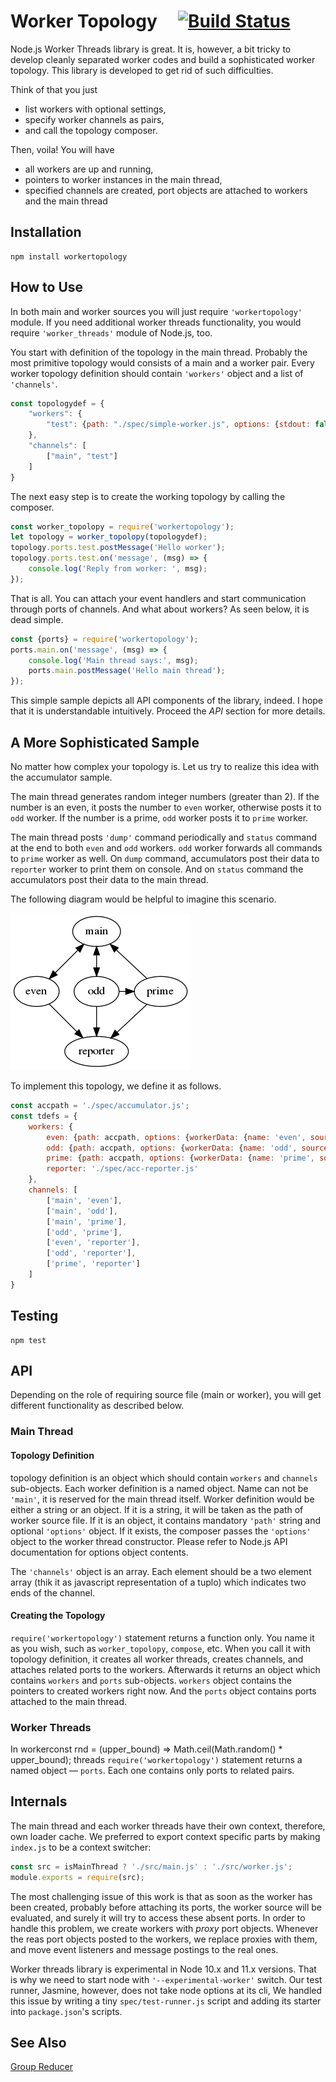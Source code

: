 # Worker Topology &nbsp;&nbsp;&nbsp; [![Build Status](https://travis-ci.org/alkan/WorkerTopology.svg?branch=master)](https://travis-ci.org/alkan/WorkerTopology)

Node.js Worker Threads library is great. It is, however, a bit tricky to develop cleanly separated worker codes and build a sophisticated worker topology.  This library is developed to get rid of such difficulties.

Think of that you just
* list workers with optional settings,
* specify worker channels as pairs,
* and call the topology composer.

Then, voila!  You will have
* all workers are up and running,
* pointers to worker instances in the main thread,
* specified channels are created, port objects are attached to workers and the main thread

## Installation

```shell
npm install workertopology
```

## How to Use

In both main and worker sources you will just require `'workertopology'` module.  If you need additional worker threads functionality, you would require `'worker_threads'` module of Node.js, too.  

You start with definition of the topology in the main thread.  Probably the most primitive topology would consists of a main and a worker pair.  Every worker topology definition should contain `'workers'` object and a list of `'channels'`.

```javascript
const topologydef = {
    "workers": {
        "test": {path: "./spec/simple-worker.js", options: {stdout: false}}
    },
    "channels": [
        ["main", "test"]
    ]
}
```

The next easy step is to create the working topology by calling the composer.

```javascript
const worker_topolopy = require('workertopology');
let topology = worker_topolopy(topologydef);
topology.ports.test.postMessage('Hello worker');
topology.ports.test.on('message', (msg) => {
    console.log('Reply from worker: ', msg);
});
```
That is all.  You can attach your event handlers and start communication through ports of channels.  And what about workers?  As seen below, it is dead simple.

```javascript
const {ports} = require('workertopology');
ports.main.on('message', (msg) => {
    console.log('Main thread says:', msg);
    ports.main.postMessage('Hello main thread');
});
```
This simple sample depicts all API components of the library, indeed.  I hope that it is understandable intuitively.  Proceed the *API* section for more details.

## A More Sophisticated Sample

No matter how complex your topology is.  Let us try to realize this idea with the accumulator sample.

The main thread generates random integer numbers (greater than 2).  If the number is an even, it posts the number to `even` worker, otherwise posts it to `odd` worker.  If the number is a prime, `odd` worker posts it to `prime` worker.

The main thread posts `'dump'` command periodically and `status` command at the end to both `even` and `odd` workers.   `odd` worker forwards all commands to `prime` worker as well.  On `dump` command, accumulators post their data to `reporter` worker to print them on console.  And on `status` command the accumulators post their data to the main thread.

The following diagram would be helpful to imagine this scenario.

![Accumulator topology](spec/acc.png)

To implement this topology, we define it as follows.

```javascript
const accpath = './spec/accumulator.js';
const tdefs = {
    workers: {
        even: {path: accpath, options: {workerData: {name: 'even', source_port: 'main'}}},
        odd: {path: accpath, options: {workerData: {name: 'odd', source_port: 'main'}}},
        prime: {path: accpath, options: {workerData: {name: 'prime', source_port: 'odd'}}},
        reporter: './spec/acc-reporter.js'
    },
    channels: [
        ['main', 'even'],
        ['main', 'odd'],
        ['main', 'prime'],
        ['odd', 'prime'],
        ['even', 'reporter'],
        ['odd', 'reporter'],
        ['prime', 'reporter']
    ]
}
```

## Testing

```shell
npm test
```

## API

Depending on the role of requiring source file (main or worker), you will get different functionality as described below.

### Main Thread

#### Topology Definition

topology definition is an object which should contain `workers` and `channels` sub-objects.  Each worker definition is a named object.  Name can not be `'main'`, it is reserved for the main thread itself.  Worker definition would be either a string or an object.  If it is a string, it will be taken as the path of worker source file.  If it is an object, it contains mandatory `'path'` string and optional `'options'` object.  If it exists, the composer passes the `'options'` object to the worker thread constructor.  Please refer to Node.js API documentation for options object contents.

The `'channels'` object is an array.  Each element should be a two element array (thik it as javascript representation of a tuplo) which indicates two ends of the channel.  

#### Creating the Topology

`require('workertopology')` statement returns a function only.  You name it as you wish, such as `worker_topolopy`, `compose`, etc.  When you call it with topology definition, it creates all worker threads, creates channels, and attaches related ports to the workers.   Afterwards it returns an object which contains `workers` and `ports` sub-objects.  `workers` object contains the pointers to created workers right now.  And the `ports` object contains ports attached to the main thread.

### Worker Threads

In workerconst rnd = (upper_bound) =>  Math.ceil(Math.random() * upper_bound);
 threads `require('workertopology')` statement returns a named object &mdash; `ports`.  Each one contains only ports to related pairs.

## Internals

The main thread and each worker threads have their own context, therefore, own loader cache.  We preferred to export context specific parts by making `index.js` to be a context switcher:

```javascript
const src = isMainThread ? './src/main.js' : './src/worker.js';
module.exports = require(src);
```

The most challenging issue of this work is that as soon as the worker has been created, probably before attaching its ports, the worker source will be evaluated, and surely it will try to access these absent ports.  In order to handle this problem, we create workers with *proxy* port objects.  Whenever the reas port objects posted to the workers, we replace proxies with them, and move event listeners and message postings to the real ones.

Worker threads library is experimental in Node 10.x and 11.x versions.  That is why we need to start node with `'--experimental-worker'` switch.  Our test runner, Jasmine, however, does not take node options at its cli,   We handled this issue by writing a tiny `spec/test-runner.js` script and adding its starter into `package.json`'s scripts.

## See Also

[Group Reducer](https://www.npmjs.com/package/groupreducer)
